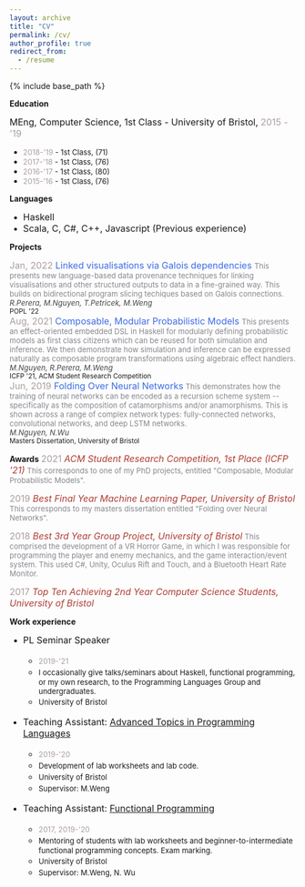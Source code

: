 ```yaml
---
layout: archive
title: "CV"
permalink: /cv/
author_profile: true
redirect_from:
  - /resume
---
```


{% include base_path %}

**Education**

<font size="3"> MEng, Computer Science, 1st Class - University of Bristol, <span style="color:#AA9E9D">2015 - '19</span><br/> </font>

  * <font size="2"><span style="color:#AA9E9D">2018-'19</span> - 1st Class, (71) </font>
  * <font size="2"><span style="color:#AA9E9D">2017-'18</span> - 1st Class, (76) </font>
  * <font size="2"><span style="color:#AA9E9D">2016-'17</span> - 1st Class, (80) </font>
  * <font size="2"><span style="color:#AA9E9D">2015-'16</span> - 1st Class, (76) </font>

**Languages**
* <font size="3">Haskell </font>
* <font size="3">Scala, C, C#, C++, Javascript (Previous experience) </font>


**Projects**

<font size="3"><span style="color:#AA9E9D">Jan, 2022</span> <span style="color:#3C6BE4"> Linked visualisations via Galois dependencies </span></font>
<span style="color:#85868B"><font size="2"> This presents new language-based data provenance techniques for linking visualisations and other structured
outputs to data in a fine-grained way. This builds on bidirectional program slicing techiques based on Galois connections. </font> </span><br/>
<span style="color:#44454A "><font size="2"><i>R.Perera, M.Nguyen, T.Petricek, M.Weng</i> </font> </span><br/>
<sup>POPL '22</sup><br/>
<font size="3"><span style="color:#AA9E9D">Aug, 2021</span> <span style="color:#3C6BE4"> Composable, Modular Probabilistic Models </span></font>
<span style="color:#85868B"><font size="2"> This presents an effect-oriented embedded DSL in Haskell for modularly defining probabilistic models as first class citizens which can be reused for both simulation and inference. We then demonstrate how simulation and inference can be expressed naturally as composable program transformations using algebraic effect handlers.</font> </span><br/>
<span style="color:#44454A "><font size="2"><i>M.Nguyen, R.Perera, M.Weng</i> </font> </span><br/>
<sup>ICFP '21, ACM Student Research Competition</sup><br/>
<font size="3"><span style="color:#AA9E9D">Jun, 2019</span> <span style="color:#3C6BE4"> Folding Over Neural Networks</span></font>
<span style="color:#85868B"><font size="2"> This demonstrates how the training of neural networks can be encoded as a recursion scheme system -- specifically as the composition of catamorphisms and/or anamorphisms. This is shown across a range of complex network types: fully-connected networks, convolutional networks, and deep LSTM networks.</font> </span><br/>
<span style="color:#44454A "><font size="2"><i>M.Nguyen, N.Wu</i> </font> </span><br/>
<sup>Masters Dissertation, University of Bristol</sup>

**Awards**
<font size="3"><span style="color:#AA9E9D">2021</span> <span style="color:#AE3C33"> <i>ACM Student Research Competition, 1st Place  (ICFP '21)</i></span></font>
<span style="color:#85868B"><font size="2"> This corresponds to one of my PhD projects, entitled "Composable, Modular Probabilistic Models".</font>

<font size="3"><span style="color:#AA9E9D">2019</span> <span style="color:#AE3C33"> <i>Best Final Year Machine Learning Paper, University of Bristol</i></span></font>
<span style="color:#85868B"><font size="2"> This corresponds to my masters dissertation entitled "Folding over Neural Networks".</font>

<font size="3"><span style="color:#AA9E9D">2018</span> <span style="color:#AE3C33"> <i>Best 3rd Year Group Project, University of Bristol</i></span></font>
<span style="color:#85868B"><font size="2"> This comprised the development of a VR Horror Game, in which I was responsible for programming the player and enemy mechanics, and the game interaction/event system. This used C#, Unity, Oculus Rift and Touch, and a Bluetooth Heart Rate Monitor.</font>

<font size="3"><span style="color:#AA9E9D">2017</span> <span style="color:#AE3C33"> <i>Top Ten Achieving 2nd Year Computer Science Students, University of Bristol</i></span></font>  

**Work experience**
* <font size="3"> PL Seminar Speaker <br>
    * <font size="2"><span style="color:#AA9E9D">2019-'21</span></font>
    * <font size="2">I occasionally give talks/seminars about Haskell, functional programming, or my own research, to the Programming Languages Group and undergraduates. </font>
    * <font size="2">University of Bristol </font>

*  <font size="3">Teaching Assistant: <a href="https://www.bristol.ac.uk/unit-programme-catalogue/UnitDetails.jsa;jsessionid=523DFF5AD0E44080C9EBAD20F58B9DAE?ayrCode=20%2F21&unitCode=COMSM0066">Advanced Topics in Programming Languages</a> </font>
    * <font size="2"><span style="color:#AA9E9D">2019-'20</span></font>
    * <font size="2">Development of lab worksheets and lab code.</font>
    * <font size="2">University of Bristol </font>
    * <font size="2">Supervisor: M.Weng </font>

* <font size="3">Teaching Assistant: <a href="https://www.bris.ac.uk/unit-programme-catalogue/UnitDetails.jsa?unitCode=COMS10016">Functional Programming</a></font>
    * <font size="2"><span style="color:#AA9E9D">2017, 2019-'20</span></font>
    * <font size="2">Mentoring of students with lab worksheets and beginner-to-intermediate functional programming concepts. Exam marking.</font>
    * <font size="2">University of Bristol </font>
    * <font size="2">Supervisor: M.Weng, N. Wu </font>
